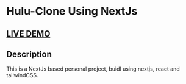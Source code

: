 # Hulu-Clone Using NextJs


## <a href="https://hulu-clone-next-app.vercel.app/" target="_blank">LIVE DEMO</a>

## Description

This is a NextJs based personal project, buidl using nextjs, react and tailwindCSS.

